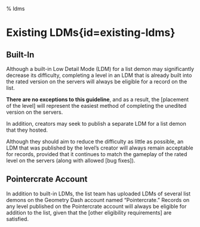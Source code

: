 % ldms

<div class='panel fade js-scroll-anim' data-anim='fade'>

# Existing LDMs{id=existing-ldms}

## Built-In

Although a built-in Low Detail Mode (LDM) for a list demon may significantly decrease its difficulty, completing a level in an LDM that is already built into the rated version on the servers will always be eligible for a record on the list. 

**There are no exceptions to this guideline**, and as a result, the [placement of the level] will represent the easiest method of completing the unedited version on the servers. 

In addition, creators may seek to publish a separate LDM for a list demon that they hosted. 

Although they should aim to reduce the difficulty as little as possible, an LDM that was published by the level’s creator will always remain acceptable for records, provided that it continues to match the gameplay of the rated level on the servers (along with allowed [bug fixes]).

## Pointercrate Account

In addition to built-in LDMs, the list team has uploaded LDMs of several list demons on the Geometry Dash account named “Pointercrate.” Records on any level published on the Pointercrate account will always be eligible for addition to the list, given that the [other eligibility requirements] are satisfied. 

</div>
